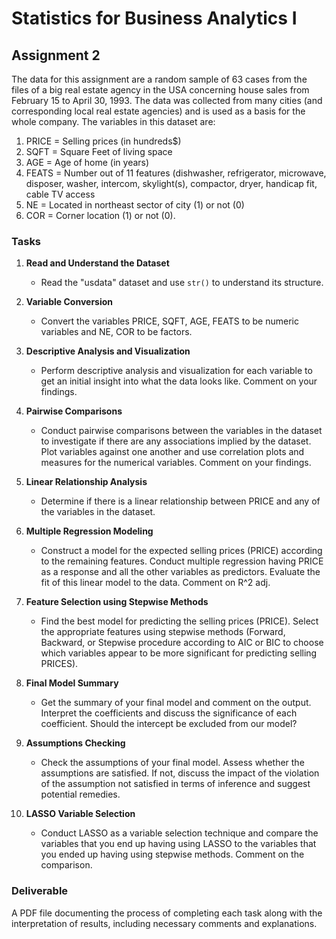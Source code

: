 # Statistics for Business Analytics I

## Assignment 2

The data for this assignment are a random sample of 63 cases from the files of a big real estate agency in the USA concerning house sales from February 15 to April 30, 1993. The data was collected from many cities (and corresponding local real estate agencies) and is used as a basis for the whole company. The variables in this dataset are:

1. PRICE = Selling prices (in hundreds$)
2. SQFT = Square Feet of living space
3. AGE = Age of home (in years)
4. FEATS = Number out of 11 features (dishwasher, refrigerator, microwave, disposer, washer, intercom, skylight(s), compactor, dryer, handicap fit, cable TV access
5. NE = Located in northeast sector of city (1) or not (0)
6. COR = Corner location (1) or not (0).

### Tasks

1. **Read and Understand the Dataset**
    - Read the "usdata" dataset and use `str()` to understand its structure.

2. **Variable Conversion**
    - Convert the variables PRICE, SQFT, AGE, FEATS to be numeric variables and NE, COR to be factors.

3. **Descriptive Analysis and Visualization**
    - Perform descriptive analysis and visualization for each variable to get an initial insight into what the data looks like. Comment on your findings.

4. **Pairwise Comparisons**
    - Conduct pairwise comparisons between the variables in the dataset to investigate if there are any associations implied by the dataset. Plot variables against one another and use correlation plots and measures for the numerical variables. Comment on your findings.

5. **Linear Relationship Analysis**
    - Determine if there is a linear relationship between PRICE and any of the variables in the dataset.

6. **Multiple Regression Modeling**
    - Construct a model for the expected selling prices (PRICE) according to the remaining features. Conduct multiple regression having PRICE as a response and all the other variables as predictors. Evaluate the fit of this linear model to the data. Comment on R^2 adj.

7. **Feature Selection using Stepwise Methods**
    - Find the best model for predicting the selling prices (PRICE). Select the appropriate features using stepwise methods (Forward, Backward, or Stepwise procedure according to AIC or BIC to choose which variables appear to be more significant for predicting selling PRICES).

8. **Final Model Summary**
    - Get the summary of your final model and comment on the output. Interpret the coefficients and discuss the significance of each coefficient. Should the intercept be excluded from our model?

9. **Assumptions Checking**
    - Check the assumptions of your final model. Assess whether the assumptions are satisfied. If not, discuss the impact of the violation of the assumption not satisfied in terms of inference and suggest potential remedies.

10. **LASSO Variable Selection**
    - Conduct LASSO as a variable selection technique and compare the variables that you end up having using LASSO to the variables that you ended up having using stepwise methods. Comment on the comparison.

### Deliverable

A PDF file documenting the process of completing each task along with the interpretation of results, including necessary comments and explanations.
